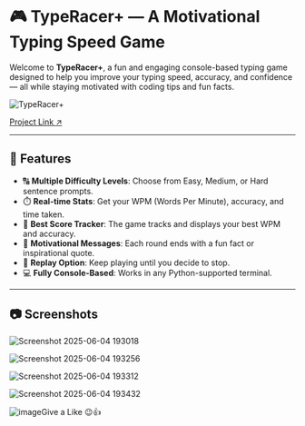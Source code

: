 # 🎮 TypeRacer+ — A Motivational Typing Speed Game

Welcome to **TypeRacer+**, a fun and engaging console-based typing game designed to help you improve your typing speed, accuracy, and confidence — all while staying motivated with coding tips and fun facts.

![TypeRacer+](https://github.com/user-attachments/assets/bf05fb3c-34e7-45a9-a2d3-c9a73f1eba50)

[Project Link ↗](https://codeinplace.stanford.edu/cip5/share/483N2451wTNDT9s1jZz7)

---

## 🚀 Features

- 🔠 **Multiple Difficulty Levels**: Choose from Easy, Medium, or Hard sentence prompts.
- ⏱️ **Real-time Stats**: Get your WPM (Words Per Minute), accuracy, and time taken.
- 🎯 **Best Score Tracker**: The game tracks and displays your best WPM and accuracy.
- 🎉 **Motivational Messages**: Each round ends with a fun fact or inspirational quote.
- 🔁 **Replay Option**: Keep playing until you decide to stop.
- 💻 **Fully Console-Based**: Works in any Python-supported terminal.

---

## 📷 Screenshots

![Screenshot 2025-06-04 193018](https://github.com/user-attachments/assets/dcf4e70b-75ef-44a9-b10f-2cd089d94ecd)

![Screenshot 2025-06-04 193256](https://github.com/user-attachments/assets/465d360c-e940-4fe5-8aa7-ddf808c917eb)

![Screenshot 2025-06-04 193312](https://github.com/user-attachments/assets/aef97917-ef55-4ba0-a4e7-50e171829bb4)

![Screenshot 2025-06-04 193432](https://github.com/user-attachments/assets/3e096060-80a5-4284-b3d7-f09dda6a6eba)

![image](https://github.com/user-attachments/assets/af4acf4a-7590-4185-bdf3-b49c4fc29d7b)Give a Like 😉👍

